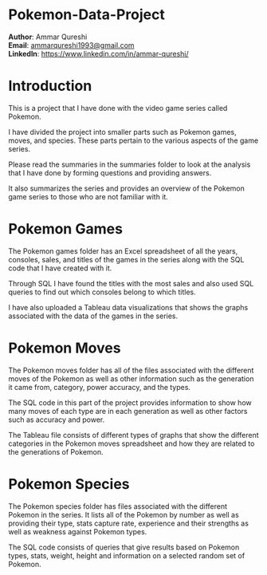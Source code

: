 # Pokemon-Data-Project

**Author**: Ammar Qureshi <br />
**Email**: ammarqureshi1993@gmail.com <br />
**LinkedIn**: https://www.linkedin.com/in/ammar-qureshi/  <br />

# Introduction

This is a project that I have done with the video game series called Pokemon.

I have divided the project into smaller parts such as Pokemon games, moves, and species. These parts pertain to the various aspects of the game series. 

Please read the summaries in the summaries folder to look at the analysis that I have done by forming questions and providing answers. 

It also summarizes the series and provides an overview of the Pokemon game series to those who are not familiar with it.

# Pokemon Games

The Pokemon games folder has an Excel spreadsheet of all the years, consoles, sales, and titles of the games in the series along with the SQL code that I have created with it.

Through SQL I have found the titles with the most sales and also used SQL queries to find out which consoles belong to which titles.

I have also uploaded a Tableau data visualizations that shows the graphs associated with the data of the games in the series.

# Pokemon Moves

The Pokemon moves folder has all of the files associated with the different moves of the Pokemon as well as other information such as the generation it came from, 
category, power accuracy, and the types. 

The SQL code in this part of the project provides information to show how many moves of each type are in each generation as well as other factors such as accuracy and power.

The Tableau file consists of different types of graphs that show the different categories in the Pokemon moves spreadsheet and how they are related to the generations of 
Pokemon.

# Pokemon Species

The Pokemon species folder has files associated with the different Pokemon in the series. It lists all of the Pokemon by number as well as providing their type, stats
capture rate, experience and their strengths as well as weakness against Pokemon types.

The SQL code consists of queries that give results based on Pokemon types, stats, weight, height and information on a selected random set of Pokemon.
